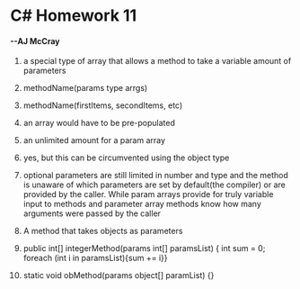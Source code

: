 # C# Homework 11

#### --AJ McCray

1. a special type of array that allows a method to take a variable amount of parameters

2. methodName(params type arrgs)

3. methodName(firstItems, secondItems, etc)

4. an array would have to be pre-populated

5. an unlimited amount for a param array

6. yes, but this can be circumvented using the object type

7. optional parameters are still limited in number and type and the method is unaware of which parameters are set by default(the compiler) or are provided by the caller. While param arrays provide for truly variable input to methods and parameter array methods know how many arguments were passed by the caller

8. A method that takes objects as parameters

9. public int[] integerMethod(params int[] paramsList) { int sum = 0; foreach (int i in paramsList){sum += i}}

10. static void obMethod(params object[] paramList) {}